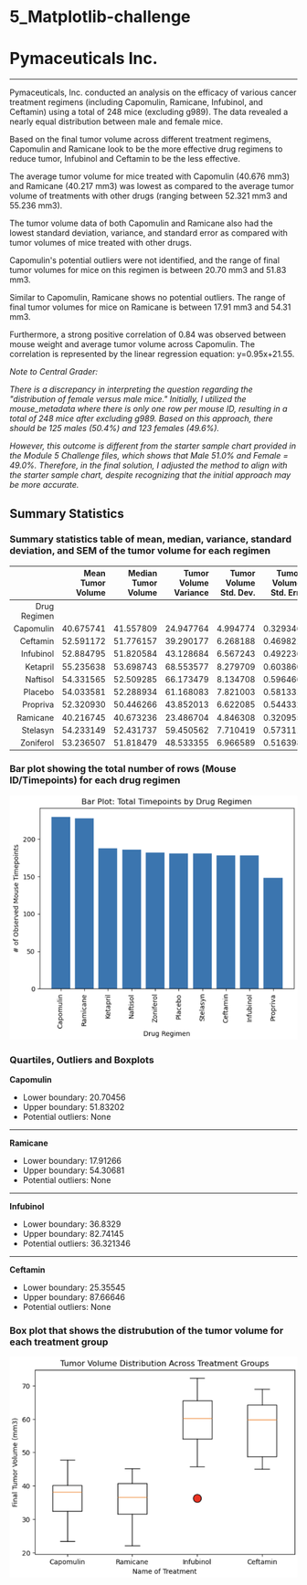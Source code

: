 # 5_Matplotlib-challenge

# Pymaceuticals Inc.
---
Pymaceuticals, Inc. conducted an analysis on the efficacy of various cancer treatment regimens (including Capomulin, Ramicane, Infubinol, and Ceftamin) using a total of 248 mice (excluding g989). The data revealed a nearly equal distribution between male and female mice.

Based on the final tumor volume across different treatment regimens, Capomulin and Ramicane look to be the more effective drug regimens to reduce tumor,  Infubinol and Ceftamin to be the less effective. 

The average tumor volume for mice treated with Capomulin (40.676 mm3) and Ramicane (40.217 mm3) was lowest as compared to the average tumor volume of treatments with other drugs (ranging between 52.321 mm3 and 55.236 mm3). 

The tumor volume data of both Capomulin and Ramicane also had the lowest standard deviation, variance, and standard error as compared with tumor volumes of mice treated with other drugs.

Capomulin's potential outliers were not identified, and the range of final tumor volumes for mice on this regimen is between 20.70 mm3 and 51.83 mm3.

Similar to Capomulin, Ramicane shows no potential outliers. The range of final tumor volumes for mice on Ramicane is between 17.91 mm3 and 54.31 mm3.

Furthermore, a strong positive correlation of 0.84 was observed between mouse weight and average tumor volume across Capomulin. The correlation is represented by the linear regression equation: y=0.95x+21.55.

*Note to Central Grader:*

*There is a discrepancy in interpreting the question regarding the "distribution of female versus male mice." Initially, I utilized the mouse_metadata where there is only one row per mouse ID, resulting in a total of 248 mice after excluding g989. Based on this approach, there should be 125 males (50.4%) and 123 females (49.6%).*

*However, this outcome is different from the starter sample chart provided in the Module 5 Challenge files, which shows that Male 51.0% and Female = 49.0%. Therefore, in the final solution, I adjusted the method to align with the starter sample chart, despite recognizing that the initial approach may be more accurate.*

## Summary Statistics

### Summary statistics table of mean, median, variance, standard deviation, and SEM of the tumor volume for each regimen

|              | Mean Tumor Volume | Median Tumor Volume | Tumor Volume Variance | Tumor Volume Std. Dev. | Tumor Volume Std. Err. |
|-------------:|------------------:|--------------------:|----------------------:|-----------------------:|-----------------------:|
| Drug Regimen |                   |                     |                       |                        |                        |
|    Capomulin |         40.675741 |           41.557809 |             24.947764 |               4.994774 |               0.329346 |
|     Ceftamin |         52.591172 |           51.776157 |             39.290177 |               6.268188 |               0.469821 |
|    Infubinol |         52.884795 |           51.820584 |             43.128684 |               6.567243 |               0.492236 |
|     Ketapril |         55.235638 |           53.698743 |             68.553577 |               8.279709 |               0.603860 |
|     Naftisol |         54.331565 |           52.509285 |             66.173479 |               8.134708 |               0.596466 |
|      Placebo |         54.033581 |           52.288934 |             61.168083 |               7.821003 |               0.581331 |
|     Propriva |         52.320930 |           50.446266 |             43.852013 |               6.622085 |               0.544332 |
|     Ramicane |         40.216745 |           40.673236 |             23.486704 |               4.846308 |               0.320955 |
|     Stelasyn |         54.233149 |           52.431737 |             59.450562 |               7.710419 |               0.573111 |
|    Zoniferol |         53.236507 |           51.818479 |             48.533355 |               6.966589 |               0.516398 |

### Bar plot showing the total number of rows (Mouse ID/Timepoints) for each drug regimen
![Pymaceuticals Bar Chart](https://github.com/vanillatyy1/5_Matplotlib-challenge/blob/3444aeca8e0e8e77f5dcf93a21dbe045b0b6b8f4/Pymaceuticals_barchart_screenshot.png)

### Quartiles, Outliers and Boxplots

**Capomulin**
- Lower boundary: 20.70456
- Upper boundary: 51.83202
- Potential outliers: None

---

**Ramicane**
- Lower boundary: 17.91266
- Upper boundary: 54.30681
- Potential outliers: None

---

**Infubinol**
- Lower boundary: 36.8329
- Upper boundary: 82.74145
- Potential outliers: 36.321346

---

**Ceftamin**
- Lower boundary: 25.35545
- Upper boundary: 87.66646
- Potential outliers: None

### Box plot that shows the distrubution of the tumor volume for each treatment group
![Pymaceuticals Box Plot](https://github.com/vanillatyy1/5_Matplotlib-challenge/blob/3444aeca8e0e8e77f5dcf93a21dbe045b0b6b8f4/Pymaceuticals_boxplot_screenshot.png)
